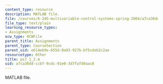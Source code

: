 ```yaml
---
content_type: resource
description: MATLAB file.
file: /courses/6-245-multivariable-control-systems-spring-2004/a7ca36ddccbf9cdc91e03d7fafd0aac0_ps7_1_2.m
file_type: text/plain
learning_resource_types:
- Assignments
ocw_type: OCWFile
parent_title: Assignments
parent_type: CourseSection
parent_uid: e614eb9e-655d-0a93-927b-bf5cdab2c2ae
resourcetype: Other
title: ps7_1_2.m
uid: a7ca36dd-ccbf-9cdc-91e0-3d7fafd0aac0
---
```

MATLAB file.

